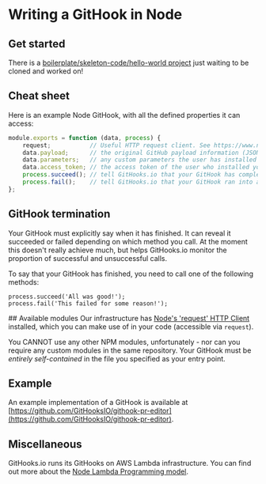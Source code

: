 # Writing a GitHook in Node
## Get started
There is a [boilerplate/skeleton-code/hello-world project](https://github.com/GitHooksIO/boilerplate-githook) just waiting to be cloned and worked on!

## Cheat sheet
Here is an example Node GitHook, with all the defined properties it can access:

```javascript
module.exports = function (data, process) {
    request;           // Useful HTTP request client. See https://www.npmjs.com/package/request
    data.payload;      // the original GitHub payload information (JSON), forwarded to your GitHook
    data.parameters;   // any custom parameters the user has installed your GitHook with. Access like data.parameters.my_template
    data.access_token; // the access token of the user who installed your GitHook
    process.succeed(); // tell GitHooks.io that your GitHook has completed successfully
    process.fail();    // tell GitHooks.io that your GitHook ran into an issue
};
```

## GitHook termination
Your GitHook must explicitly say when it has finished. It can reveal it succeeded or failed depending on which method you call. At the moment this doesn't really achieve much, but helps GitHooks.io monitor the proportion of successful and unsuccessful calls.

To say that your GitHook has finished, you need to call one of the following methods:

```
process.succeed('All was good!');
process.fail('This failed for some reason!');
```

## Available modules
Our infrastructure has [Node's 'request' HTTP Client](https://github.com/request/request) installed, which you can make use of in your code (accessible via `request`).

You CANNOT use any other NPM modules, unfortunately - nor can you require any custom modules in the same repository. Your GitHook must be _entirely self-contained_ in the file you specified as your entry point.

## Example
An example implementation of a GitHook is available at [https://github.com/GitHooksIO/githook-pr-editor](https://github.com/GitHooksIO/githook-pr-editor).

## Miscellaneous
GitHooks.io runs its GitHooks on AWS Lambda infrastructure. You can find out more about the [Node Lambda Programming model](http://docs.aws.amazon.com/lambda/latest/dg/programming-model.html).
